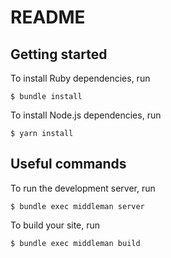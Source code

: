 # README

## Getting started

To install Ruby dependencies, run

    $ bundle install

To install Node.js dependencies, run

    $ yarn install

## Useful commands

To run the development server, run

    $ bundle exec middleman server

To build your site, run

    $ bundle exec middleman build
